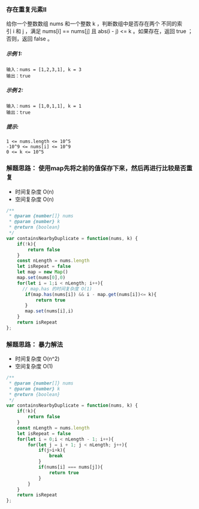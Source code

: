 ### 存在重复元素II
给你一个整数数组 nums 和一个整数 k ，判断数组中是否存在两个 不同的索引 i 和 j ，满足 nums[i] == nums[j] 且 abs(i - j) <= k 。如果存在，返回 true ；否则，返回 false 。

##### 示例 1:

    输入：nums = [1,2,3,1], k = 3
    输出：true

##### 示例 2:

    输入：nums = [1,0,1,1], k = 1
    输出：true

##### 提示:

    1 <= nums.length <= 10^5
    -10^9 <= nums[i] <= 10^9
    0 <= k <= 10^5

### 解题思路： 使用map先将之前的值保存下来，然后再进行比较是否重复
- 时间复杂度 O(n)
- 空间复杂度 O(n)

```js
/**
 * @param {number[]} nums
 * @param {number} k
 * @return {boolean}
 */
var containsNearbyDuplicate = function(nums, k) {
    if(!k){
        return false
    }
    const nLength = nums.length
    let isRepeat = false
    let map = new Map()
    map.set(nums[0],0)
    for(let i = 1;i < nLength; i++){
      // map.has 的时间复杂度 O(1)
       if(map.has(nums[i]) && i - map.get(nums[i])<= k){
           return true
       }
       map.set(nums[i],i)
    }
    return isRepeat
};
```

### 解题思路： 暴力解法
- 时间复杂度 O(n^2)
- 空间复杂度 O(1)
```js
/**
 * @param {number[]} nums
 * @param {number} k
 * @return {boolean}
 */
var containsNearbyDuplicate = function(nums, k) {
    if(!k){
        return false
    }
    const nLength = nums.length
    let isRepeat = false
    for(let i = 0;i < nLength - 1; i++){
        for(let j = i + 1; j < nLength; j++){
            if(j>i+k){
                break
            }
            if(nums[i] === nums[j]){
                return true
            }
        }
    }
    return isRepeat
};  
```
